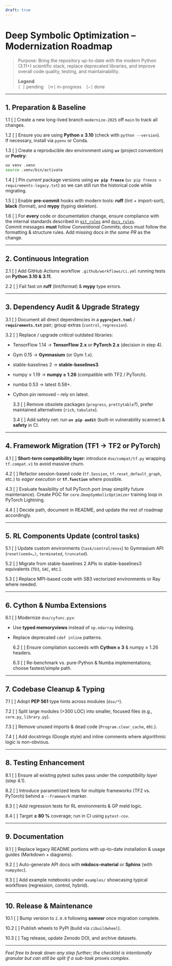 ```yaml
---
draft: true
---
```


# Deep Symbolic Optimization – Modernization Roadmap

> Purpose: Bring the repository up-to-date with the modern Python (3.11+) scientific stack, replace deprecated libraries, and improve overall code quality, testing, and maintainability.
>
> **Legend**  
> `[ ]` pending `[⟳]` in-progress `[✓]` done

---

## 1. Preparation & Baseline

1.1 [ ] Create a new long-lived branch `modernize-2025` off `main` to track all changes.

1.2 [ ] Ensure you are using **Python ≥ 3.10** (check with `python --version`).  
 If necessary, install via `pyenv` or Conda.

1.3 [ ] Create a reproducible dev environment using **`uv`** (project convention) or **Poetry**:

```bash
uv venv .venv
source .venv/bin/activate
```

1.4 [ ] Pin _current_ package versions using **`uv pip freeze`** (`uv pip freeze > requirements-legacy.txt`) so we can still run the historical code while migrating.

1.5 [ ] Enable **pre-commit** hooks with modern tools: **ruff** (lint + import-sort), **black** (format), and **mypy** (typing skeleton).

1.6 [ ] For **every** code or documentation change, ensure compliance with the internal standards described in [`git_rules`](../rules/git_rules.md) and [`docs_rules`](../rules/docs_rules.md).  
 Commit messages **must** follow _Conventional Commits_; docs must follow the formatting & structure rules. Add missing docs _in the same PR_ as the change.

---

## 2. Continuous Integration

2.1 [ ] Add GitHub Actions workflow `.github/workflows/ci.yml` running tests on **Python 3.10 & 3.11**.

2.2 [ ] Fail fast on **ruff** (lint/format) & **mypy** type errors.

---

## 3. Dependency Audit & Upgrade Strategy

3.1 [ ] Document all direct dependencies in a **`pyproject.toml`** / **`requirements.txt`** pair; group extras (`control`, `regression`).

3.2 [ ] Replace / upgrade _critical_ outdated libraries:

- TensorFlow 1.14 → **TensorFlow 2.x** or **PyTorch 2.x** (decision in step 4).
- Gym 0.15 → **Gymnasium** (or Gym 1.x).
- stable-baselines 2 → **stable-baselines3**.
- numpy ≤ 1.19 → **numpy ≥ 1.26** (compatible with TF2 / PyTorch).
- numba 0.53 → latest 0.58+.
- Cython pin removed – rely on latest.

  3.3 [ ] Remove obsolete packages (`progress`, `prettytable`?), prefer maintained alternatives (`rich`, `tabulate`).

  3.4 [ ] Add safety net: run **`uv pip audit`** (built-in vulnerability scanner) & **safety** in CI.

---

## 4. Framework Migration (TF1 → TF2 or PyTorch)

4.1 [ ] **Short-term compatibility layer**: introduce `dso/compat/tf.py` wrapping `tf.compat.v1` to avoid massive churn.

4.2 [ ] Refactor session-based code (`tf.Session`, `tf.reset_default_graph`, etc.) to _eager execution_ or **`tf.function`** where possible.

4.3 [ ] Evaluate feasibility of full PyTorch port (may simplify future maintenance). Create POC for `core.DeepSymbolicOptimizer` training loop in PyTorch Lightning.

4.4 [ ] Decide path, document in README, and update the rest of roadmap accordingly.

---

## 5. RL Components Update (control tasks)

5.1 [ ] Update custom environments (`task/control/envs`) to Gymnasium API (`reset(seed=…)`, `terminated`, `truncated`).

5.2 [ ] Migrate from stable-baselines 2 APIs to stable-baselines3 equivalents (`TD3`, `SAC`, etc.).

5.3 [ ] Replace MPI-based code with SB3 vectorized environments or Ray where needed.

---

## 6. Cython & Numba Extensions

6.1 [ ] Modernize `dso/cyfunc.pyx`:

- Use **typed memoryviews** instead of `np.ndarray` indexing.
- Replace deprecated `cdef inline` patterns.

  6.2 [ ] Ensure compilation succeeds with **Cython ≥ 3** & numpy ≥ 1.26 headers.

  6.3 [ ] Re-benchmark vs. pure-Python & Numba implementations; choose fastest/simple path.

---

## 7. Codebase Cleanup & Typing

7.1 [ ] Adopt **PEP 561** type hints across modules (`dso/*`).

7.2 [ ] Split large modules (>300 LOC) into smaller, focused files (e.g., `core.py`, `library.py`).

7.3 [ ] Remove unused imports & dead code (`Program.clear_cache`, etc.).

7.4 [ ] Add docstrings (Google style) and inline comments where algorithmic logic is non-obvious.

---

## 8. Testing Enhancement

8.1 [ ] Ensure all existing pytest suites pass under the _compatibility layer_ (step 4.1).

8.2 [ ] Introduce parametrized tests for multiple frameworks (TF2 vs. PyTorch) behind a `--framework` marker.

8.3 [ ] Add regression tests for RL environments & GP meld logic.

8.4 [ ] Target **≥ 80 %** coverage; run in CI using `pytest-cov`.

---

## 9. Documentation

9.1 [ ] Replace legacy README portions with up-to-date installation & usage guides (Markdown + diagrams).

9.2 [ ] Auto-generate API docs with **mkdocs-material** or **Sphinx** (with `numpydoc`).

9.3 [ ] Add example notebooks under `examples/` showcasing typical workflows (regression, control, hybrid).

---

## 10. Release & Maintenance

10.1 [ ] Bump version to `2.0.0` following **semver** once migration complete.

10.2 [ ] Publish wheels to PyPI (build via `cibuildwheel`).

10.3 [ ] Tag release, update Zenodo DOI, and archive datasets.

---

_Feel free to break down any step further; the checklist is intentionally granular but can still be split if a sub-task proves complex._
